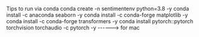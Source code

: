 Tips to run via conda
conda create -n sentimentenv python=3.8 -y
conda install -c anaconda seaborn -y
conda install -c conda-forge matplotlib -y
conda install -c conda-forge transformers -y
conda install pytorch::pytorch torchvision torchaudio -c pytorch -y ------> for mac